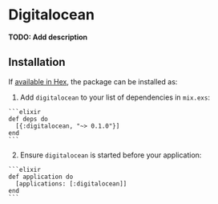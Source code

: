 # Digitalocean

**TODO: Add description**

## Installation

If [available in Hex](https://hex.pm/docs/publish), the package can be installed as:

  1. Add `digitalocean` to your list of dependencies in `mix.exs`:

    ```elixir
    def deps do
      [{:digitalocean, "~> 0.1.0"}]
    end
    ```

  2. Ensure `digitalocean` is started before your application:

    ```elixir
    def application do
      [applications: [:digitalocean]]
    end
    ```

